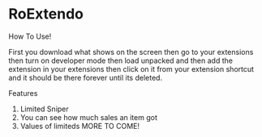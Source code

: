 # RoExtendo
How To Use!

First you download what shows on the screen then go to your extensions then turn on developer mode then load unpacked and then add the extension in your extensions then click on it from your extension shortcut and it should be there forever until its deleted.


Features

1. Limited Sniper
2. You can see how much sales an item got
3. Values of limiteds
MORE TO COME!
